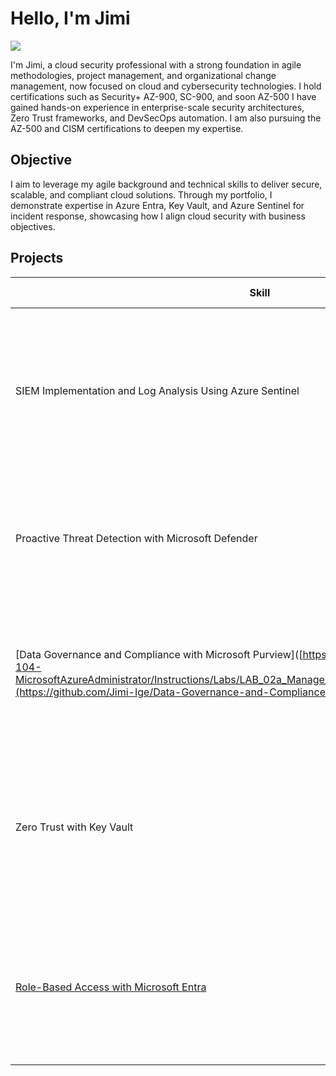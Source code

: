 # Hello, I'm Jimi
<a href="https://www.linkedin.com/in/jimi-ige"><img src="https://img.shields.io/badge/-LinkedIn-0072b1?&style=for-the-badge&logo=linkedin&logoColor=white" /></a>

I'm Jimi, a cloud security professional with a strong foundation in agile methodologies, project management, and organizational change management, now focused on cloud and cybersecurity technologies. I hold certifications such as Security+ AZ-900, SC-900, and soon AZ-500 I have gained hands-on experience in enterprise-scale security architectures, Zero Trust frameworks, and DevSecOps automation. I am also pursuing the AZ-500 and CISM certifications to deepen my expertise.

## Objective
I aim to leverage my agile background and technical skills to deliver secure, scalable, and compliant cloud solutions. Through my portfolio, I demonstrate expertise in Azure Entra, Key Vault, and Azure Sentinel for incident response, showcasing how I align cloud security with business objectives.

## Projects
| **Skill**                                         | **Business Value**                        | **Key Tools**                            |
|---------------------------------------------------|-------------------------------------------|------------------------------------------|
| SIEM Implementation and Log Analysis Using Azure Sentinel | Provides real-time threat detection and automates incident response, reducing response times and improving security insights. | Azure Sentinel, Log Analytics, Playbooks|
Proactive Threat Detection with Microsoft Defender | Mitigates threats before they escalate, reducing risk exposure and improving security posture across cloud environments. | Microsoft Defender, Azure Security Center |
| [Data Governance and Compliance with Microsoft Purview]([https://microsoftlearning.github.io/AZ-104-MicrosoftAzureAdministrator/Instructions/Labs/LAB_02a_Manage_Subscriptions_and_RBAC_Entra.html](https://github.com/Jimi-Ige/Data-Governance-and-Compliance-with-Microsoft-Purview) | Ensures compliance with industry regulations (e.g., GDPR, SOC 2) by enhancing visibility and control over sensitive data. | Microsoft Purview, Data Catalog, Azure Policy |
| Zero Trust with Key Vault | Strengthens data protection and reduces the risk of unauthorized access by applying Zero Trust principles and securing sensitive assets. | Azure Key Vault, Azure AD, Conditional Access |
|[Role-Based Access with Microsoft Entra](https://github.com/Jimi-Ige/Role-Based-Access-with-Microsoft-Entra-)                       | Enhances security by enforcing the principle of least privilege, ensuring appropriate access control across cloud systems. | Microsoft Entra ID, RBAC |
